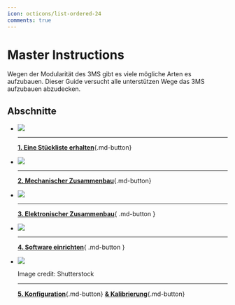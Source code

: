 ```yaml
---
icon: octicons/list-ordered-24
comments: true
---
```


<link rel="stylesheet" href="../assets/css/badges.css">

# Master Instructions

Wegen der Modularität des 3MS gibt es viele mögliche Arten es aufzubauen. Dieser Guide versucht alle unterstützen Wege das 3MS aufzubauen abzudecken.

<!-- !!! Info "3MS Kits"
    Falls du ein 3MS Kit gekauft hast folge [diesen](kits/index.md) kit-spezifischen Anweisungen. -->

## Abschnitte

<div class="grid cards" markdown>

- [![](cart.png)](../setup/bom)

    ---

    [**1. Eine Stückliste erhalten**](bom.de.md){.md-button}

- [![](https://media.printables.com/media/prints/1108644/images/9216280_de984a65-3c50-48c9-8b65-210f846f8b18_b5b7545c-3eb9-4bc8-a6c5-dec8cb7aa465/thumbs/inside/1600x1200/png/screenshot-2025-03-14-at-72728-am.webp)](assembly.md)

    ---

    [**2. Mechanischer Zusammenbau**](assembly.de.md){.md-button}

- [![](step08a.jpeg)](setup/assembly#wiring)

    ---

    [**3. Elektronischer Zusammenbau**](setup/assembly.de.md#wiring){ .md-button }

- [![](https://github.com/moggieuk/Happy-Hare/wiki/resources/happy_hare_logo.jpg)](https://github.com/moggieuk/Happy-Hare/wiki/Quick-Start-3MS)

    ---
    
    [**4. Software einrichten**](https://github.com/moggieuk/Happy-Hare/wiki/Quick-Start-3MS){ .md-button }

- [![](https://www.shutterstock.com/image-photo/electronic-vernier-caliper-close-view-600nw-2290639641.jpg)](#)

    Image credit: Shutterstock

    ---

    [**5. Konfiguration**](config.de.md){.md-button}
    [**& Kalibrierung**](calibration.de.md){.md-button}
</div>